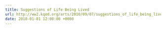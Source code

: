 ```yaml
---
title: Suggestions of Life Being Lived
url: http://ww2.kqed.org/arts/2010/09/07/suggestions_of_life_being_lived/
date: 2010-01-01 12:00:00 +0000
---
```

